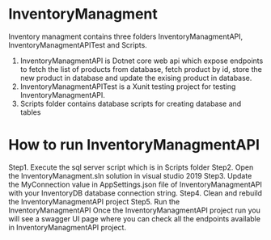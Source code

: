 # InventoryManagment
Inventory managment contains three folders InventoryManagmentAPI, InventoryManagmentAPITest and Scripts.
1. InventoryManagmentAPI is Dotnet core web api which expose endpoints to fetch the list of products from database, fetch product by id, store the new product in database and update the exising product in database.
2. InventoryManagmentAPITest is a Xunit testing project for testing InventoryManagmentAPI.
3. Scripts folder contains database scripts for creating database and tables
# How to run InventoryManagmentAPI
Step1. Execute the sql server script which is in Scripts folder
Step2. Open the InventoryManagment.sln solution in visual studio 2019
Step3. Update the MyConnection value in AppSettings.json file of InventoryManagmentAPI with your InventoryDB database connection string.
Step4. Clean and rebuild the InventoryManagmentAPI project
Step5. Run the InventoryManagmentAPI
Once the InventoryManagmentAPI project run you will see a swagger UI page where you can check all the endpoints available in InventoryManagmentAPI project.

